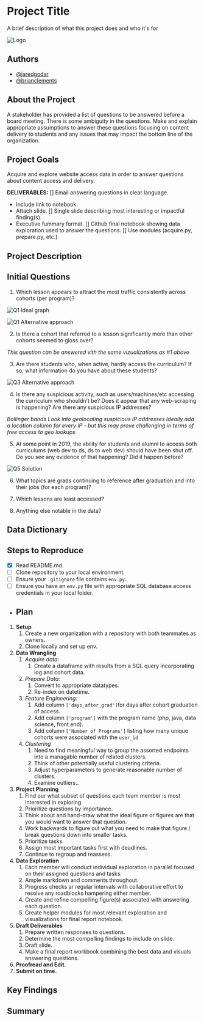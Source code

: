 
# Project Title

A brief description of what this project does and who it's for


![Logo](https://dev-to-uploads.s3.amazonaws.com/uploads/articles/th5xamgrr6se0x5ro4g6.png)


## Authors

- [@jaredgodar](https://www.github.com/Jared-Godar)
- [@brianclements](https://www.github.com/Jared-Godar)

## About the Project

A stakeholder has provided a list of questions to be answered before a board meeting. There is some ambiguity in the questions. Make and explain appropriate assumptions to answer these questions focusing on content delivery to students and any issues that may impact the bottom line of the organization.

## Project Goals

Acquire and explore website access data in order to answer questions about content access and delivery. 

**DELIVERABLES:**
[] Email answering questions in clear language.
- Include link to notebook.
- Attach slide.
[] Single slide describing most interesting or impactful finding(s).
- Executive fummary format.
[] Github final notebook showing data exploration used to answer the questions.
[] Use modules (acquire.py, prepare.py, etc.)


## Project Description

## Initial Questions

1. Which lesson appears to attract the most traffic consistently across cohorts (per program)?

![Q1 Ideal graph](images/Q1A2.jpeg)

![Q1 Alternative approach](images/Q1B2.jpeg)


2. Is there a cohort that referred to a lesson significantly more than other cohorts seemed to gloss over?

*This question can be answered vith the same vizualizations as #1 above*

3. Are there students who, when active, hardly access the curriculum? If so, what information do you have about these students?

![Q3 Alternative approach](images/Q3.jpeg)


4. Is there any suspicious activity, such as users/machines/etc accessing the curriculum who shouldn’t be? Does it appear that any web-scraping is happening? Are there any suspicious IP addresses?

*Bollinger bands*
*Look into geolocating suspicious IP addresses*
*Ideally add a location column for every IP - but this may prove challenging in terms of free access to geo lookups*


5. At some point in 2019, the ability for students and alumni to access both curriculums (web dev to ds, ds to web dev) should have been shut off. Do you see any evidence of that happening? Did it happen before?

![Q5 Solution](images/Q5.jpg)



6. What topics are grads continuing to reference after graduation and into their jobs (for each program)?

7. Which lessons are least accessed?

8. Anything else notable in the data?

## Data Dictionary

## Steps to Reproduce

- [X] Read README.md.
- [ ] Clone repository to your local environment.
- [ ] Ensure your `.gitignore` file contains `env.py`.
- [ ] Ensure you have an `env.py` file with appropriate SQL database access credentials in your local folder.

- ## Plan

1. **Setup**
   1. Create a new organization with a repository with both teammates as owners.
   2. Clone locally and set up env.
2. **Data Wrangling**
   1. *Acquire data:*
      1. Create a dataframe with results from a SQL query incorporating log and cohort data.
   2. *Prepare Data:*
      1. Convert to appropriate datatypes.
      2. Re-index on datetime.
   3. *Feature Engineering:*
      1. Add column `['days_after_grad']`for days after cohort graduation of access.
      2. Add column `['program']` with the program name (php, java, data science, front end).
      3. Add column `['Number of Programs']` listing how many unique cohorts were associated with the `user_id`
   4. *Clustering*
      1. Need to find meaningful way to group the assorted endpoints into a managable number of related clusters.
      2. Think of other potentially useful clustering criteria.
      3. Adjust hyperparameters to generate reasonable number of clusters.
      4. Examine outliers..
3. **Project Planning**
   1. Find our what subset of questions each team member is most interested in exploring.
   2. Prioritize questions by importance.
   3. Think about and hand-draw what the ideal figure or figures are that you would want to answer that question.
   4. Work backwards to figure out what you need to make that figure / break questions down into smaller tasks.
   5. Prioritize tasks.
   6. Assign most important tasks first with deadlines.
   7. Continue to regroup and reassess.
4. **Data Exploration**
   1. Each member will conduct individual exploration in parallel focused on their assigned questions and tasks.
   2. Ample markdown and comments throughout.
   3. Progress checks ar regular intervals with collaborative effort to resolve any roadblocks hampering either member.
   4. Create and refine compelling figure(s) associated with answering each question.
   5. Create helper modules for most relevant exploration and visualizations for final report notebook.
5. **Draft Deliverables**
   1. Prepare written responses to questions.
   2. Determine the most compelling findings to include on slide.
   3. Draft slide.
   4. Make a final report workbook combining the best data and visuals answering questions.
6. **Proofread and Edit.**
7. **Submit on time.**
## Key Findings


## Summary

